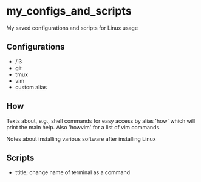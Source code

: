 # my_configs_and_scripts
My saved configurations and scripts for Linux usage

## Configurations
* /i3
* git
* tmux
* vim
* custom alias

## How
Texts about, e.g., shell commands for easy access by alias 'how'
which will print the main help. Also 'howvim' for a list of vim commands.

Notes about installing various software after installing Linux

## Scripts
* ttitle; change name of terminal as a command
